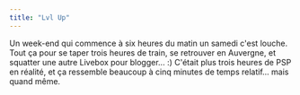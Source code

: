 ```yaml
---
title: "Lvl Up"
---
```


Un week-end qui commence à six heures du matin un samedi c'est louche. Tout ça
pour se taper trois heures de train, se retrouver en Auvergne, et squatter une
autre Livebox pour blogger... :) C'était plus trois heures de PSP en réalité,
et ça ressemble beaucoup à cinq minutes de temps relatif... mais quand même.

